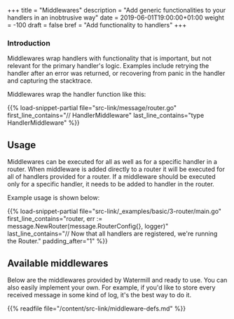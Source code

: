 +++
title = "Middlewares"
description = "Add generic functionalities to your handlers in an inobtrusive way"
date = 2019-06-01T19:00:00+01:00
weight = -100
draft = false 
bref = "Add functionality to handlers"
+++

### Introduction

Middlewares wrap handlers with functionality that is important, but not relevant for the primary handler's logic. 
Examples include retrying the handler after an error was returned, or recovering from panic in the handler
and capturing the stacktrace.

Middlewares wrap the handler function like this:

{{% load-snippet-partial file="src-link/message/router.go" first_line_contains="// HandlerMiddleware" last_line_contains="type HandlerMiddleware" %}}

## Usage

Middlewares can be executed for all as well as for a specific handler in a router. When middleware is added directly 
to a router it will be executed for all of handlers provided for a router. If a middleware should be executed only 
for a specific handler, it needs to be added to handler in the router.

Example usage is shown below:

{{% load-snippet-partial file="src-link/_examples/basic/3-router/main.go" first_line_contains="router, err := message.NewRouter(message.RouterConfig{}, logger)" last_line_contains="// Now that all handlers are registered, we're running the Router." padding_after="1" %}}

## Available middlewares

Below are the middlewares provided by Watermill and ready to use. You can also easily implement your own.
For example, if you'd like to store every received message in some kind of log, it's the best way to do it.

{{% readfile file="/content/src-link/middleware-defs.md" %}}

